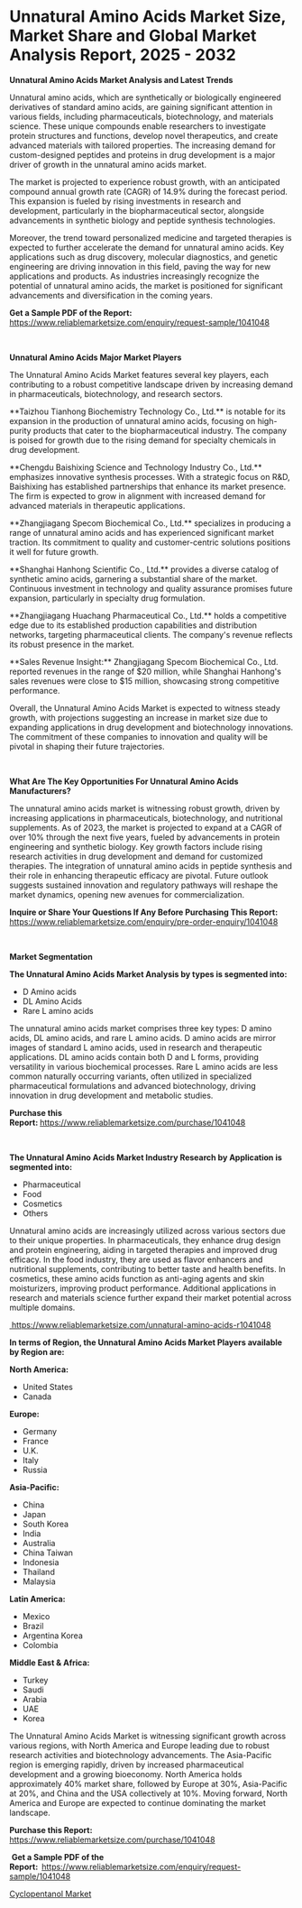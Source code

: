 <p><h1>Unnatural Amino Acids Market Size, Market Share and Global Market Analysis Report, 2025 - 2032</h1></p><p><strong>Unnatural Amino Acids Market Analysis and Latest Trends</strong></p>
<p><p>Unnatural amino acids, which are synthetically or biologically engineered derivatives of standard amino acids, are gaining significant attention in various fields, including pharmaceuticals, biotechnology, and materials science. These unique compounds enable researchers to investigate protein structures and functions, develop novel therapeutics, and create advanced materials with tailored properties. The increasing demand for custom-designed peptides and proteins in drug development is a major driver of growth in the unnatural amino acids market.</p><p>The market is projected to experience robust growth, with an anticipated compound annual growth rate (CAGR) of 14.9% during the forecast period. This expansion is fueled by rising investments in research and development, particularly in the biopharmaceutical sector, alongside advancements in synthetic biology and peptide synthesis technologies. </p><p>Moreover, the trend toward personalized medicine and targeted therapies is expected to further accelerate the demand for unnatural amino acids. Key applications such as drug discovery, molecular diagnostics, and genetic engineering are driving innovation in this field, paving the way for new applications and products. As industries increasingly recognize the potential of unnatural amino acids, the market is positioned for significant advancements and diversification in the coming years.</p></p>
<p><strong>Get a Sample PDF of the Report:&nbsp;</strong> <a href="https://www.reliablemarketsize.com/enquiry/request-sample/1041048?utm_campaign=2095&utm_medium=2&utm_source=Github&utm_content=ia&utm_term=01042025&utm_id=unnatural-amino-acids">https://www.reliablemarketsize.com/enquiry/request-sample/1041048</a></p>
<p>&nbsp;</p>
<p><strong>Unnatural Amino Acids Major Market Players</strong></p>
<p><p>The Unnatural Amino Acids Market features several key players, each contributing to a robust competitive landscape driven by increasing demand in pharmaceuticals, biotechnology, and research sectors.</p><p>**Taizhou Tianhong Biochemistry Technology Co., Ltd.** is notable for its expansion in the production of unnatural amino acids, focusing on high-purity products that cater to the biopharmaceutical industry. The company is poised for growth due to the rising demand for specialty chemicals in drug development.</p><p>**Chengdu Baishixing Science and Technology Industry Co., Ltd.** emphasizes innovative synthesis processes. With a strategic focus on R&D, Baishixing has established partnerships that enhance its market presence. The firm is expected to grow in alignment with increased demand for advanced materials in therapeutic applications.</p><p>**Zhangjiagang Specom Biochemical Co., Ltd.** specializes in producing a range of unnatural amino acids and has experienced significant market traction. Its commitment to quality and customer-centric solutions positions it well for future growth.</p><p>**Shanghai Hanhong Scientific Co., Ltd.** provides a diverse catalog of synthetic amino acids, garnering a substantial share of the market. Continuous investment in technology and quality assurance promises future expansion, particularly in specialty drug formulation.</p><p>**Zhangjiagang Huachang Pharmaceutical Co., Ltd.** holds a competitive edge due to its established production capabilities and distribution networks, targeting pharmaceutical clients. The company's revenue reflects its robust presence in the market.</p><p>**Sales Revenue Insight:** Zhangjiagang Specom Biochemical Co., Ltd. reported revenues in the range of $20 million, while Shanghai Hanhong's sales revenues were close to $15 million, showcasing strong competitive performance.</p><p>Overall, the Unnatural Amino Acids Market is expected to witness steady growth, with projections suggesting an increase in market size due to expanding applications in drug development and biotechnology innovations. The commitment of these companies to innovation and quality will be pivotal in shaping their future trajectories.</p></p>
<p>&nbsp;</p>
<p><strong>What Are The Key Opportunities For Unnatural Amino Acids Manufacturers?</strong></p>
<p><p>The unnatural amino acids market is witnessing robust growth, driven by increasing applications in pharmaceuticals, biotechnology, and nutritional supplements. As of 2023, the market is projected to expand at a CAGR of over 10% through the next five years, fueled by advancements in protein engineering and synthetic biology. Key growth factors include rising research activities in drug development and demand for customized therapies. The integration of unnatural amino acids in peptide synthesis and their role in enhancing therapeutic efficacy are pivotal. Future outlook suggests sustained innovation and regulatory pathways will reshape the market dynamics, opening new avenues for commercialization.</p></p>
<p><strong>Inquire or Share Your Questions If Any Before Purchasing This Report:</strong> <a href="https://www.reliablemarketsize.com/enquiry/pre-order-enquiry/1041048?utm_campaign=2095&utm_medium=2&utm_source=Github&utm_content=ia&utm_term=01042025&utm_id=unnatural-amino-acids">https://www.reliablemarketsize.com/enquiry/pre-order-enquiry/1041048</a></p>
<p>&nbsp;</p>
<p><strong>Market Segmentation</strong></p>
<p><strong>The Unnatural Amino Acids Market Analysis by types is segmented into:</strong></p>
<p><ul><li>D Amino acids</li><li>DL Amino Acids</li><li>Rare L amino acids</li></ul></p>
<p><p>The unnatural amino acids market comprises three key types: D amino acids, DL amino acids, and rare L amino acids. D amino acids are mirror images of standard L amino acids, used in research and therapeutic applications. DL amino acids contain both D and L forms, providing versatility in various biochemical processes. Rare L amino acids are less common naturally occurring variants, often utilized in specialized pharmaceutical formulations and advanced biotechnology, driving innovation in drug development and metabolic studies.</p></p>
<p><strong>Purchase this Report:&nbsp;</strong><a href="https://www.reliablemarketsize.com/purchase/1041048?utm_campaign=2095&utm_medium=2&utm_source=Github&utm_content=ia&utm_term=01042025&utm_id=unnatural-amino-acids">https://www.reliablemarketsize.com/purchase/1041048</a></p>
<p>&nbsp;</p>
<p><strong>The Unnatural Amino Acids Market Industry Research by Application is segmented into:</strong></p>
<p><ul><li>Pharmaceutical</li><li>Food</li><li>Cosmetics</li><li>Others</li></ul></p>
<p><p>Unnatural amino acids are increasingly utilized across various sectors due to their unique properties. In pharmaceuticals, they enhance drug design and protein engineering, aiding in targeted therapies and improved drug efficacy. In the food industry, they are used as flavor enhancers and nutritional supplements, contributing to better taste and health benefits. In cosmetics, these amino acids function as anti-aging agents and skin moisturizers, improving product performance. Additional applications in research and materials science further expand their market potential across multiple domains.</p></p>
<p><a href="https://www.reliablemarketsize.com/unnatural-amino-acids-r1041048?utm_campaign=2095&utm_medium=2&utm_source=Github&utm_content=ia&utm_term=01042025&utm_id=unnatural-amino-acids">&nbsp;https://www.reliablemarketsize.com/unnatural-amino-acids-r1041048</a></p>
<p><strong>In terms of Region, the Unnatural Amino Acids Market Players available by Region are:</strong></p>
<p>
    <p> <strong> North America: </strong>
        <ul>
            <li>United States</li>
            <li>Canada</li>
        </ul>
        </p> 
    <p> <strong> Europe: </strong>
        <ul>
            <li>Germany</li>
            <li>France</li>
            <li>U.K.</li>
            <li>Italy</li>
            <li>Russia</li>
        </ul>
        </p> 
    <p> <strong> Asia-Pacific: </strong>
        <ul>
            <li>China</li>
            <li>Japan</li>
            <li>South Korea</li>
            <li>India</li>
            <li>Australia</li>
            <li>China Taiwan</li>
            <li>Indonesia</li>
            <li>Thailand</li>
            <li>Malaysia</li>
        </ul>
        </p> 
    <p> <strong> Latin America: </strong>
        <ul>
            <li>Mexico</li>
            <li>Brazil</li>
            <li>Argentina Korea</li>
            <li>Colombia</li>
        </ul>
        </p> 
    <p> <strong> Middle East & Africa: </strong>
        <ul>
            <li>Turkey</li>
            <li>Saudi</li>
            <li>Arabia</li>
            <li>UAE</li>
            <li>Korea</li>
        </ul>
    </p>
    </p>
<p><p>The Unnatural Amino Acids Market is witnessing significant growth across various regions, with North America and Europe leading due to robust research activities and biotechnology advancements. The Asia-Pacific region is emerging rapidly, driven by increased pharmaceutical development and a growing bioeconomy. North America holds approximately 40% market share, followed by Europe at 30%, Asia-Pacific at 20%, and China and the USA collectively at 10%. Moving forward, North America and Europe are expected to continue dominating the market landscape.</p></p>
<p><strong>Purchase this Report: </strong><a href="https://www.reliablemarketsize.com/purchase/1041048?utm_campaign=2095&utm_medium=2&utm_source=Github&utm_content=ia&utm_term=01042025&utm_id=unnatural-amino-acids">https://www.reliablemarketsize.com/purchase/1041048</a></p>
<p>&nbsp;<strong>Get a Sample PDF of the Report:&nbsp;&nbsp;</strong><a href="https://www.reliablemarketsize.com/enquiry/request-sample/1041048?utm_campaign=2095&utm_medium=2&utm_source=Github&utm_content=ia&utm_term=01042025&utm_id=unnatural-amino-acids">https://www.reliablemarketsize.com/enquiry/request-sample/1041048</a></p>
<p><strong></strong></p>
<p><p><a href="https://github.com/gulaimolin/Market-Research-Report-List-7/blob/main/cyclopentanol-market.md?utm_campaign=2095&utm_medium=2&utm_source=Github&utm_content=ia&utm_term=01042025&utm_id=unnatural-amino-acids">Cyclopentanol Market</a></p></p>